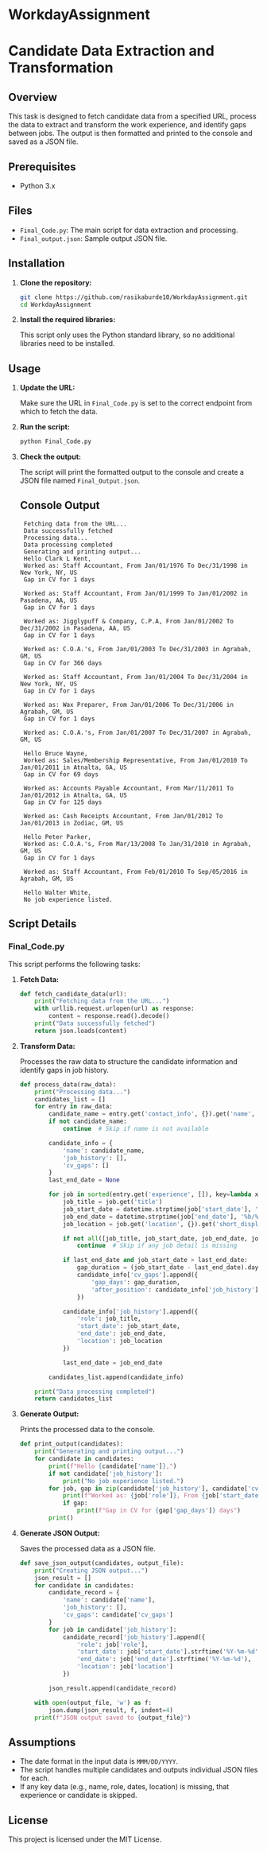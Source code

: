 # WorkdayAssignment
# Candidate Data Extraction and Transformation

## Overview

This task is designed to fetch candidate data from a specified URL, process the data to extract and transform the work experience, and identify gaps between jobs. The output is then formatted and printed to the console and saved as a JSON file.

## Prerequisites

- Python 3.x

## Files

- `Final_Code.py`: The main script for data extraction and processing.
- `Final_output.json`: Sample output JSON file.

## Installation

1. **Clone the repository:**

    ```bash
    git clone https://github.com/rasikaburde10/WorkdayAssignment.git
    cd WorkdayAssignment
    ```

2. **Install the required libraries:**

    This script only uses the Python standard library, so no additional libraries need to be installed.

## Usage

1. **Update the URL:**

    Make sure the URL in `Final_Code.py` is set to the correct endpoint from which to fetch the data.

2. **Run the script:**

    ```bash
    python Final_Code.py
    ```

3. **Check the output:**

    The script will print the formatted output to the console and create a JSON file named `Final_Output.json`.

   ## Console Output
   ```plaintext
    Fetching data from the URL...
    Data successfully fetched
    Processing data...
    Data processing completed
    Generating and printing output...
    Hello Clark L Kent,
    Worked as: Staff Accountant, From Jan/01/1976 To Dec/31/1998 in New York, NY, US
    Gap in CV for 1 days

    Worked as: Staff Accountant, From Jan/01/1999 To Jan/01/2002 in Pasadena, AA, US
    Gap in CV for 1 days

    Worked as: Jigglypuff & Company, C.P.A, From Jan/01/2002 To Dec/31/2002 in Pasadena, AA, US   
    Gap in CV for 1 days

    Worked as: C.O.A.'s, From Jan/01/2003 To Dec/31/2003 in Agrabah, GM, US
    Gap in CV for 366 days

    Worked as: Staff Accountant, From Jan/01/2004 To Dec/31/2004 in New York, NY, US
    Gap in CV for 1 days

    Worked as: Wax Preparer, From Jan/01/2006 To Dec/31/2006 in Agrabah, GM, US
    Gap in CV for 1 days

    Worked as: C.O.A.'s, From Jan/01/2007 To Dec/31/2007 in Agrabah, GM, US

    Hello Bruce Wayne,
    Worked as: Sales/Membership Representative, From Jan/01/2010 To Jan/01/2011 in Atnalta, GA, US
    Gap in CV for 69 days

    Worked as: Accounts Payable Accountant, From Mar/11/2011 To Jan/01/2012 in Atnalta, GA, US    
    Gap in CV for 125 days

    Worked as: Cash Receipts Accountant, From Jan/01/2012 To Jan/01/2013 in Zodiac, GM, US        

    Hello Peter Parker,
    Worked as: C.O.A.'s, From Mar/13/2008 To Jan/31/2010 in Agrabah, GM, US
    Gap in CV for 1 days

    Worked as: Staff Accountant, From Feb/01/2010 To Sep/05/2016 in Agrabah, GM, US

    Hello Walter White,
    No job experience listed.

## Script Details

### Final_Code.py

This script performs the following tasks:

1. **Fetch Data:**

    ```python
    def fetch_candidate_data(url):
        print("Fetching data from the URL...")
        with urllib.request.urlopen(url) as response:
            content = response.read().decode()
        print("Data successfully fetched")
        return json.loads(content)
    ```

2. **Transform Data:**

    Processes the raw data to structure the candidate information and identify gaps in job history.

    ```python
    def process_data(raw_data):
        print("Processing data...")
        candidates_list = []
        for entry in raw_data:
            candidate_name = entry.get('contact_info', {}).get('name', {}).get('formatted_name')
            if not candidate_name:
                continue  # Skip if name is not available

            candidate_info = {
                'name': candidate_name,
                'job_history': [],
                'cv_gaps': []
            }
            last_end_date = None

            for job in sorted(entry.get('experience', []), key=lambda x: datetime.strptime(x['start_date'], '%b/%d/%Y')):
                job_title = job.get('title')
                job_start_date = datetime.strptime(job['start_date'], '%b/%d/%Y')
                job_end_date = datetime.strptime(job['end_date'], '%b/%d/%Y')
                job_location = job.get('location', {}).get('short_display_address')

                if not all([job_title, job_start_date, job_end_date, job_location]):
                    continue  # Skip if any job detail is missing

                if last_end_date and job_start_date > last_end_date:
                    gap_duration = (job_start_date - last_end_date).days
                    candidate_info['cv_gaps'].append({
                        'gap_days': gap_duration,
                        'after_position': candidate_info['job_history'][-1]['role']
                    })

                candidate_info['job_history'].append({
                    'role': job_title,
                    'start_date': job_start_date,
                    'end_date': job_end_date,
                    'location': job_location
                })

                last_end_date = job_end_date

            candidates_list.append(candidate_info)

        print("Data processing completed")
        return candidates_list
    ```

3. **Generate Output:**

    Prints the processed data to the console.

    ```python
    def print_output(candidates):
        print("Generating and printing output...")
        for candidate in candidates:
            print(f"Hello {candidate['name']},")
            if not candidate['job_history']:
                print("No job experience listed.")
            for job, gap in zip(candidate['job_history'], candidate['cv_gaps'] + [None]):
                print(f"Worked as: {job['role']}, From {job['start_date'].strftime('%b/%d/%Y')} To {job['end_date'].strftime('%b/%d/%Y')} in {job['location']}")
                if gap:
                    print(f"Gap in CV for {gap['gap_days']} days")
            print()
    ```

4. **Generate JSON Output:**

    Saves the processed data as a JSON file.

    ```python
    def save_json_output(candidates, output_file):
        print("Creating JSON output...")
        json_result = []
        for candidate in candidates:
            candidate_record = {
                'name': candidate['name'],
                'job_history': [],
                'cv_gaps': candidate['cv_gaps']
            }
            for job in candidate['job_history']:
                candidate_record['job_history'].append({
                    'role': job['role'],
                    'start_date': job['start_date'].strftime('%Y-%m-%d'),
                    'end_date': job['end_date'].strftime('%Y-%m-%d'),
                    'location': job['location']
                })

            json_result.append(candidate_record)

        with open(output_file, 'w') as f:
            json.dump(json_result, f, indent=4)
        print(f"JSON output saved to {output_file}")
    ```

## Assumptions

- The date format in the input data is `MMM/DD/YYYY`.
- The script handles multiple candidates and outputs individual JSON files for each.
- If any key data (e.g., name, role, dates, location) is missing, that experience or candidate is skipped.

## License

This project is licensed under the MIT License.
